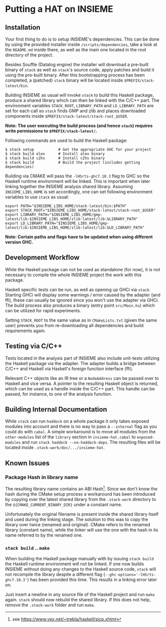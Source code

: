 # Putting a HAT on INSIEME

## Installation

Your first thing to do is to setup INSIEME's dependencies. This can be done by
using the provided installer inside `/scripts/dependencies`, take a look at the
`README.md` inside there, as well as the main one located in the root directory
of the project.

Besides Souffle (Datalog engine) the installer will download a pre-built binary
of `stack` as well as `stack`'s source code, apply patches and build it using
the pre-built binary. After this bootstrapping process has been completed, a
(patched) `stack` binary will be located inside `$PREFIX/stack-latest/bin`.

Building INSIEME as usual will invoke `stack` to build this Haskell package,
produce a shared library which can then be linked with the C/C++ part. The
environment variables `STACK_ROOT`, `LIBRARY_PATH` and `LD_LIBRARY_PATH` are
set for each call so `stack` finds GMP and zlib and places downloaded
components inside `$PREFIX/stack-latest/stack-root_$USER`.

**Note: The user executing the build process (and hence `stack`) requires write
permissions to `$PREFIX/stack-latest/`.**

Following commands are used to build the Haskell package:

    $ stack setup           # Get the appropriate GHC for your project
    $ stack build alex      # Install alex binary
    $ stack build c2hs      # Install c2hs binary
    $ stack build           # Build the project (includes getting dependencies)

Building via CMAKE will pass the `-lHSrts-ghc7.10.3` flag to GHC so the Haskell
runtime environment will be linked. This is important when later linking
together the INSIEME analysis shared library. Assuming `INSIEME_LIBS_HOME` is
set accordingly, one can set following environment variables to use `stack` as
usual:

    export PATH="$INSIEME_LIBS_HOME/stack-latest/bin:$PATH"
    export STACK_ROOT="$INSIEME_LIBS_HOME/stack-latest/stack-root_$USER"
    export LIBRARY_PATH="$INSIEME_LIBS_HOME/gmp-latest/lib:$INSIEME_LIBS_HOME/zlib-latest/lib:$LIBRARY_PATH"
    export LD_LIBRARY_PATH="$INSIEME_LIBS_HOME/gmp-latest/lib:$INSIEME_LIBS_HOME/zlib-latest/lib:$LD_LIBRARY_PATH"

**Note: Certain paths and flags have to be updated when using different version
GHC.**

## Development Workflow

While the Haskell package can not be used as standalone (for now), it is not
necessary to compile the whole INSIEME project the work with this package.

Haskell specific tests can be run, as well as opening up GHCi via `stack`.
Starting GHCi will display some warnings / error caused by the adapter (and
ffi), these can usually be ignored since you won't use the adapter via GHCi.
The build process also produces a binary (entry point `src/Main.hs`) which can
be utilized for rapid experiments.

Setting `STACK_ROOT` to the same value as in `CMakeLists.txt` (given the same
user) prevents you from re-downloading all dependencies and build requirements
again.

## Testing via C/C++

Tests located in the analysis part of INSIEME also include unit-tests utilizing
the Haskell package via the adapter. The adapter builds a bridge between C/C++
and Haskell via Haskell's foreign function interface (ffi).

Relevant C++ objects like an IR tree or a `NodeAddress` can be passed over to
Haskell and vice versa. A pointer to the resulting Haskell object is returned,
which can be used as a handle inside the C/C++ part. This handle can be passed,
for instance, to one of the analysis function.

## Building Internal Documentation

While `stack` can run `haddock` on a whole package it only takes exposed
modules into account and there is no way to pass a `--internal` flag as you
could do with `cabal`. A simple workaround is to move all modules from the
`other-modules` list of the `library` section in `insieme-hat.cabal` to
`exposed-modules` and run `stack haddock --no-haddock-deps`. The resulting
files will be located inside `.stack-work/doc/.../insieme-hat`.

## Known Issues

### Package Hash in library name

The resulting library name contains an ABI Hash[^1]. Since we don't know the
hash during the CMake setup process a workaround has been introduced by copying
over the latest shared library from the `.stack-work` directory to the
`${CMAKE_CURRENT_BINARY_DIR}` under a constant name.

Unfortunately the original filename is present inside the shared library itself
and used during the linking stage. The solution to this was to copy the library
over twice (renamed and original). CMake refers to the renamed library
(constant name), while the linker will use the one with the hash in its name
referred to by the renamed one.

[^1]: see <https://www.vex.net/~trebla/haskell/sicp.xhtml>

### `stack build` .. `make`

When building the Haskell package manually with by issuing `stack build` the
Haskell runtime environment will not be linked. If one now builds INSIEME
without doing any changes to the Haskell source code, `stack` will not
recompile the library despite a different flag
(`--ghc-options='-lHSrts-ghc7.10.3'`) has been provided this time. This results
in a linking error later on.

Just insert a newline in any source file of the Haskell project and run `make`
again. `stack` should now rebuild the shared library. If this does not help,
remove the `.stack-work` folder and run `make`.
